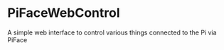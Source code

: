 PiFaceWebControl
================

A simple web interface to control various things connected to the Pi via PiFace
